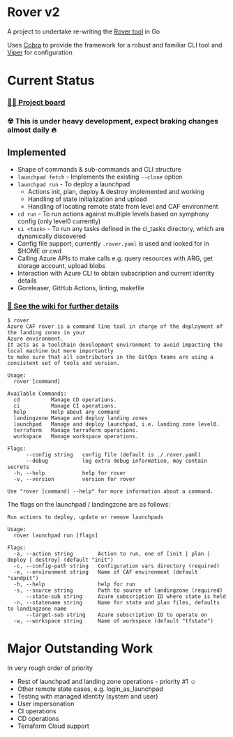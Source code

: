 # Rover v2

A project to undertake re-writing the [Rover tool](https://github.com/aztfmod/rover) in Go

Uses [Cobra](https://github.com/spf13/cobra) to provide the framework for a robust and familiar CLI tool and [Viper](https://github.com/spf13/viper) for configuration

# Current Status

### [👷‍♂️ Project board](https://github.com/orgs/aztfmod/projects/28?card_filter_query=label%3Arover-go)
### ☢ This is under heavy development, expect braking changes almost daily 🔥

## Implemented 

- Shape of commands & sub-commands and CLI structure
- `launchpad fetch` - Implements the existing `--clone` option
- `launchpad run` - To deploy a launchpad
  - Actions init, plan, deploy & destroy implemented and working
  - Handling of state initialization and upload
  - Handling of locating remote state from level and CAF environment
- `cd run` - To run actions against multiple levels based on symphony config (only level0 currently)
- `ci <task>` - To run any tasks defined in the ci_tasks directory, which are dynamically discovered
- Config file support, currently `.rover.yaml` is used and looked for in $HOME or cwd
- Calling Azure APIs to make calls e.g. query resources with ARG, get storage account, upload blobs
- Interaction with Azure CLI to obtain subscription and current identity details
- Goreleaser, GitHub Actions, linting, makefile

### [📝 See the wiki for further details](https://github.com/aztfmod/rovergo/wiki)

```text
$ rover
Azure CAF rover is a command line tool in charge of the deployment of the landing zones in your 
Azure environment.
It acts as a toolchain development environment to avoid impacting the local machine but more importantly 
to make sure that all contributors in the GitOps teams are using a consistent set of tools and version.

Usage:
  rover [command]

Available Commands:
  cd          Manage CD operations.
  ci          Manage CI operations.
  help        Help about any command
  landingzone Manage and deploy landing zones
  launchpad   Manage and deploy launchpad, i.e. landing zone level0.
  terraform   Manage terraform operations.
  workspace   Manage workspace operations.

Flags:
      --config string   config file (default is ./.rover.yaml)
      --debug           log extra debug information, may contain secrets
  -h, --help            help for rover
  -v, --version         version for rover

Use "rover [command] --help" for more information about a command.
```

The flags on the launchpad / landingzone are as follows:

```text
Run actions to deploy, update or remove launchpads

Usage:
  rover launchpad run [flags]

Flags:
  -a, --action string        Action to run, one of [init | plan | deploy | destroy] (default "init")
  -c, --config-path string   Configuration vars directory (required)
  -e, --environment string   Name of CAF environment (default "sandpit")
  -h, --help                 help for run
  -s, --source string        Path to source of landingzone (required)
      --state-sub string     Azure subscription ID where state is held
  -n, --statename string     Name for state and plan files, defaults to landingzone name
      --target-sub string    Azure subscription ID to operate on
  -w, --workspace string     Name of workspace (default "tfstate")
```
# Major Outstanding Work

In very rough order of priority

- Rest of launchpad and landing zone operations - priority #1 ☺
- Other remote state cases, e.g. login_as_launchpad
- Testing with managed identity (system and user)
- User impersonation
- CI operations
- CD operations
- Terraform Cloud support
